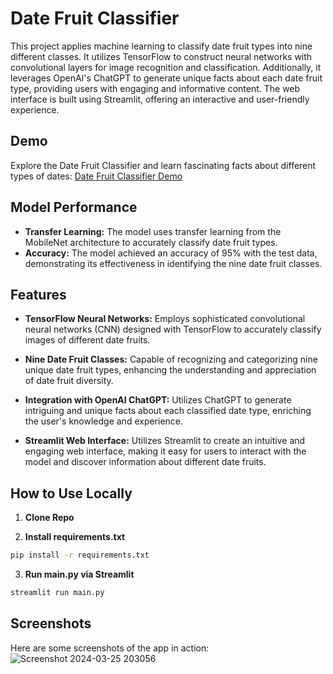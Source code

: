 # Date Fruit Classifier

This project applies machine learning to classify date fruit types into nine different classes. It utilizes TensorFlow to construct neural networks with convolutional layers for image recognition and classification. Additionally, it leverages OpenAI's ChatGPT to generate unique facts about each date fruit type, providing users with engaging and informative content. The web interface is built using Streamlit, offering an interactive and user-friendly experience.

## Demo

Explore the Date Fruit Classifier and learn fascinating facts about different types of dates: [Date Fruit Classifier Demo](https://date-fruit-classification.streamlit.app/)
## Model Performance

- **Transfer Learning:** The model uses transfer learning from the MobileNet architecture to accurately classify date fruit types.
- **Accuracy:** The model achieved an accuracy of 95% with the test data, demonstrating its effectiveness in identifying the nine date fruit classes.
## Features

- **TensorFlow Neural Networks:** Employs sophisticated convolutional neural networks (CNN) designed with TensorFlow to accurately classify images of different date fruits.

- **Nine Date Fruit Classes:** Capable of recognizing and categorizing nine unique date fruit types, enhancing the understanding and appreciation of date fruit diversity.

- **Integration with OpenAI ChatGPT:** Utilizes ChatGPT to generate intriguing and unique facts about each classified date type, enriching the user's knowledge and experience.

- **Streamlit Web Interface:** Utilizes Streamlit to create an intuitive and engaging web interface, making it easy for users to interact with the model and discover information about different date fruits.

## How to Use Locally

1. **Clone Repo**

2. **Install requirements.txt**
```bash
pip install -r requirements.txt
```
3. **Run main.py via Streamlit**
```bash
streamlit run main.py
```
## Screenshots

Here are some screenshots of the app in action:
![Screenshot 2024-03-25 203056](https://github.com/alidhl/date-fruit-classification/assets/119793124/1ec7f346-25ca-4ace-9333-c186f305d69e)
